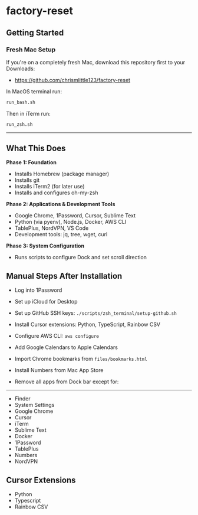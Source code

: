 # factory-reset

## Getting Started

### **Fresh Mac Setup**

If you're on a completely fresh Mac, download this repository first to your Downloads:

- https://github.com/chrismlittle123/factory-reset

In MacOS terminal run:

```bash
run_bash.sh
```

Then in iTerm run:

```bash
run_zsh.sh
```

---

## What This Does

**Phase 1: Foundation**
- Installs Homebrew (package manager)
- Installs git
- Installs iTerm2 (for later use)
- Installs and configures oh-my-zsh

**Phase 2: Applications & Development Tools**
- Google Chrome, 1Password, Cursor, Sublime Text
- Python (via pyenv), Node.js, Docker, AWS CLI
- TablePlus, NordVPN, VS Code
- Development tools: jq, tree, wget, curl

**Phase 3: System Configuration**
- Runs scripts to configure Dock and set scroll direction



## Manual Steps After Installation

- Log into 1Password
- Set up iCloud for Desktop
- Set up GitHub SSH keys: `./scripts/zsh_terminal/setup-github.sh`
- Install Cursor extensions: Python, TypeScript, Rainbow CSV
- Configure AWS CLI: `aws configure`
- Add Google Calendars to Apple Calendars
- Import Chrome bookmarks from `files/bookmarks.html`
- Install Numbers from Mac App Store

- Remove all apps from Dock bar except for:

------------------------------------------------------------------------------------
- Finder
- System Settings
- Google Chrome
- Cursor
- iTerm
- Sublime Text
- Docker
- 1Password
- TablePlus
- Numbers
- NordVPN

## Cursor Extensions

- Python
- Typescript
- Rainbow CSV

